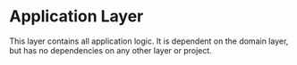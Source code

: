 ﻿# Application Layer

This layer contains all application logic. It is dependent on the domain layer, but has no dependencies on any other layer or project.
